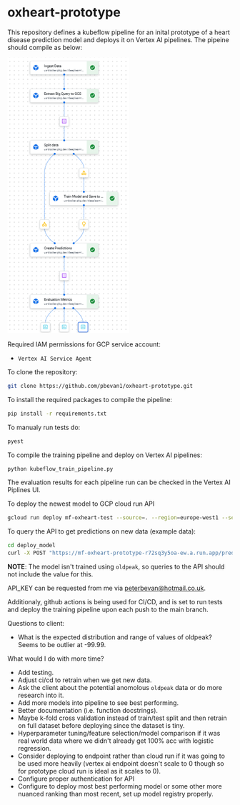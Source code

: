 # oxheart-prototype

This repository defines a kubeflow pipeline for an inital prototype of a heart disease prediction model and deploys it on Vertex AI pipelines. The pipeine should compile as below:

![Oxheart Pipeline DAG](data/pipeline_dag.png)

Required IAM permissions for GCP service account:

* `Vertex AI Service Agent`

To clone the repository:
```bash
git clone https://github.com/pbevan1/oxheart-prototype.git
```

To install the required packages to compile the pipeline:
```bash
pip install -r requirements.txt
```

To manualy run tests do:
```bash
pyest
```

To compile the training pipeline and deploy on Vertex AI pipelines:
```bash
python kubeflow_train_pipeline.py
```

The evaluation results for each pipeline run can be checked in the Vertex AI Piplines UI.

To deploy the newest model to GCP cloud run API
```bash
gcloud run deploy mf-oxheart-test --source=. --region=europe-west1 --set-env-vars=API_KEY="d3b88ec0-e104-4be0-8dcd-61c825c2be55" --allow-unauthenticated --platform=managed
```

To query the API to get predictions on new data (example data):

```bash
cd deploy_model
curl -X POST "https://mf-oxheart-prototype-r72sq3y5oa-ew.a.run.app/predict/" -H "X-API-KEY: API_KEY" -H "Content-Type: application/json" -d '{"features": "59,1,0,110,239,0,0,142,1,1,1,3"}'
```

**NOTE**: The model isn't trained using `oldpeak`, so queries to the API should not include the value for this.

API_KEY can be requested from me via peterbevan@hotmail.co.uk.

Additionaly, github actions is being used for CI/CD, and is set to run tests and deploy the training pipeline upon each push to the main branch.

Questions to client:
* What is the expected distribution and range of values of oldpeak? Seems to be outlier at -99.99.

What would I do with more time?
* Add testing.
* Adjust ci/cd to retrain when we get new data.
* Ask the client about the potential anomolous `oldpeak` data or do more research into it.
* Add more models into pipeline to see best performing.
* Better documentation (i.e. function docstrings).
* Maybe k-fold cross validation instead of train/test split and then retrain on full dataset before deploying since the dataset is tiny.
* Hyperparameter tuning/feature selection/model comparison if it was real world data where we didn't already get 100% acc with logistic regression.
* Consider deploying to endpoint rather than cloud run if it was going to be used more heavily (vertex ai endpoint doesn't scale to 0 though so for prototype cloud run is ideal as it scales to 0).
* Configure proper authentication for API
* Configure to deploy most best performing model or some other more nuanced ranking than most recent, set up model registry properly.